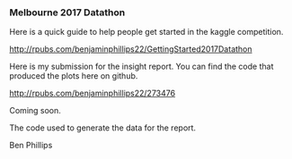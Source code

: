 

### Melbourne 2017 Datathon

Here is a quick guide to help people get started in the kaggle competition.

http://rpubs.com/benjaminphillips22/GettingStarted2017Datathon

Here is my submission for the insight report. You can find the code that produced the plots here on github.

http://rpubs.com/benjaminphillips22/273476
 
Coming soon. 

The code used to generate the data for the report. 

 

 
 Ben Phillips